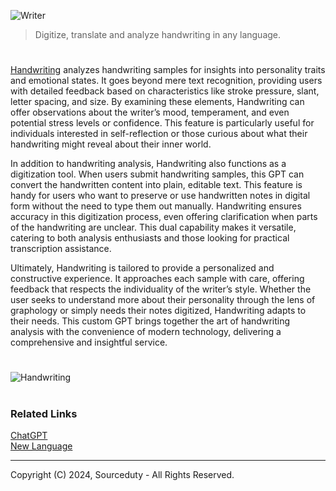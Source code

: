 ![Writer](https://github.com/user-attachments/assets/694199b3-df9c-451e-81b9-92b2fbd33e66)

> Digitize, translate and analyze handwriting in any language.

#

[Handwriting](https://chatgpt.com/g/g-uidqnLYiI-handwriting) analyzes handwriting samples for insights into personality traits and emotional states. It goes beyond mere text recognition, providing users with detailed feedback based on characteristics like stroke pressure, slant, letter spacing, and size. By examining these elements, Handwriting can offer observations about the writer’s mood, temperament, and even potential stress levels or confidence. This feature is particularly useful for individuals interested in self-reflection or those curious about what their handwriting might reveal about their inner world.

In addition to handwriting analysis, Handwriting also functions as a digitization tool. When users submit handwriting samples, this GPT can convert the handwritten content into plain, editable text. This feature is handy for users who want to preserve or use handwritten notes in digital form without the need to type them out manually. Handwriting ensures accuracy in this digitization process, even offering clarification when parts of the handwriting are unclear. This dual capability makes it versatile, catering to both analysis enthusiasts and those looking for practical transcription assistance.

Ultimately, Handwriting is tailored to provide a personalized and constructive experience. It approaches each sample with care, offering feedback that respects the individuality of the writer’s style. Whether the user seeks to understand more about their personality through the lens of graphology or simply needs their notes digitized, Handwriting adapts to their needs. This custom GPT brings together the art of handwriting analysis with the convenience of modern technology, delivering a comprehensive and insightful service.

#
![Handwriting](https://github.com/user-attachments/assets/83b8bea3-39d3-4278-88ad-a548dce16ac1)

#
### Related Links

[ChatGPT](https://github.com/sourceduty/ChatGPT)
<br>
[New Language](https://github.com/sourceduty/New_Language)

***
Copyright (C) 2024, Sourceduty - All Rights Reserved.
